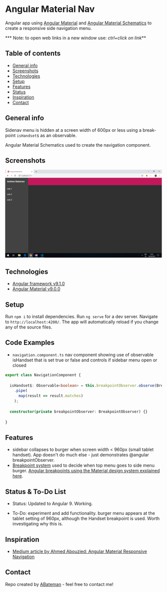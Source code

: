 # Angular Material Nav

Angular app using [Angular Material](https://material.angular.io/) and [Angular Material Schematics](https://material.angular.io/guide/schematics) to create a responsive side navigation menu.

*** Note: to open web links in a new window use: _ctrl+click on link_**

## Table of contents

* [General info](#general-info)
* [Screenshots](#screenshots)
* [Technologies](#technologies)
* [Setup](#setup)
* [Features](#features)
* [Status](#status)
* [Inspiration](#inspiration)
* [Contact](#contact)

## General info

Sidenav menu is hidden at a screen width of 600px or less using a break-point `isHandset$` as an observable.

Angular Material Schematics used to create the navigation component.

## Screenshots

![Example screenshot](./img/side-nav.png)

## Technologies

* [Angular framework v9.1.0](https://angular.io/)
* [Angular Material v9.0.0](https://material.angular.io/)

## Setup

Run `npm i` to install dependencies. Run `ng serve` for a dev server. Navigate to `http://localhost:4200/`. The app will automatically reload if you change any of the source files.

## Code Examples

* `navigation.component.ts` nav component showing use of observable isHandset that is set true or false and controls if sidebar menu open or closed

```typescript
export class NavigationComponent {

  isHandset$: Observable<boolean> = this.breakpointObserver.observe(Breakpoints.Handset)
    .pipe(
      map(result => result.matches)
    );

  constructor(private breakpointObserver: BreakpointObserver) {}

}
```

## Features

* sidebar collapses to burger when screen width < 960px (small tablet handset). App doesn't do much else - just demonstrates @angular breakpointObserver.
* [Breakpoint system](https://material.io/design/layout/responsive-layout-grid.html#breakpoints) used to decide when top menu goes to side menu burger. [Angular breakpoints using the Material design system explained here](https://material.angular.io/cdk/layout/overview).

## Status & To-Do List

* Status: Updated to Angular 9. Working.

* To-Do: experiment and add functionality. burger menu appears at the tablet setting of 960px, although the Handset breakpoint is used. Worth investigating why this is.

## Inspiration

* [Medium article by Ahmed Abouzied: Angular Material Responsive Navigation](https://medium.com/@ahmedaabouzied/angular-material-responsive-navigation-53b573305d3d)

## Contact

Repo created by [ABateman](https://www.andrewbateman.org) - feel free to contact me!
